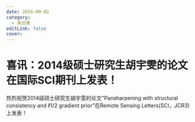 ```yaml
---
date: 2016-09-02
category:
  - 未分类
editLink: false
cover: 
---
```



# 喜讯：2014级硕士研究生胡宇雯的论文在国际SCI期刊上发表！

热烈祝贺2014级硕士研究生胡宇雯的论文"Pansharpening with structural consistency and ℓ1/2 gradient prior"在Remote Sensing Letters(SCI，JCR3)上发表！
<!-- more -->


